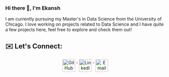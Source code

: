 ### Hi there 👋, I'm Ekansh

I am currently pursuing my Master's in Data Science from the University of Chicago. I love working on projects related to Data Science and I have quite a few projects here, feel free to explore and check them out!

## ✉️ Let's Connect:


<p align="center">
  <a href="https://github.com/ekanshtrivedi" target="_blank" rel="noopener noreferrer">
    <img src="[https://raw.githubusercontent.com/iconic/open-iconic/master/svg/globe.svg](https://img.shields.io/badge/GitHub-100000?style=for-the-badge&logo=github&logoColor=white)" alt="GitHub" height="40" style="vertical-align:top; margin:4px">
  </a>
  <a href="https://www.linkedin.com/in/ekansh-trivedi/" target="_blank" rel="noopener noreferrer">
    <img src="[https://simpleicons.org/icons/linkedin.svg](https://img.shields.io/badge/LinkedIn-0077B5?style=for-the-badge&logo=linkedin&logoColor=white)" alt="LinkedIn" height="40" style="vertical-align:top; margin:4px">
  </a>
  <a href="mailto:ekanshtrivedi1509@gmail.com">
    <img src="[https://simpleicons.org/icons/gmail.svg" alt="Email" height="40](https://img.shields.io/badge/Gmail-D14836?style=for-the-badge&logo=gmail&logoColor=white)" style="vertical-align:top; margin:4px">
  </a>


</p>
<!--
**ekanshtrivedi/ekanshtrivedi** is a ✨ _special_ ✨ repository because its `README.md` (this file) appears on your GitHub profile.

Here are some ideas to get you started:

- 🔭 I’m currently working on ...
- 🌱 I’m currently learning ...
- 👯 I’m looking to collaborate on ...
- 🤔 I’m looking for help with ...
- 💬 Ask me about ...
- 📫 How to reach me: ...
- 😄 Pronouns: ...
- ⚡ Fun fact: ...
-->
